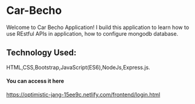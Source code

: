 # Car-Becho
  Welcome to Car Becho Application! I build this application to learn how to use REstful APIs in application, how to configure mongodb database.
  
## Technology Used:
HTML,CSS,Bootstrap,JavaScript(ES6),NodeJs,Express.js.

#### You can access it here 
https://optimistic-jang-15ee9c.netlify.com/frontend/login.html
